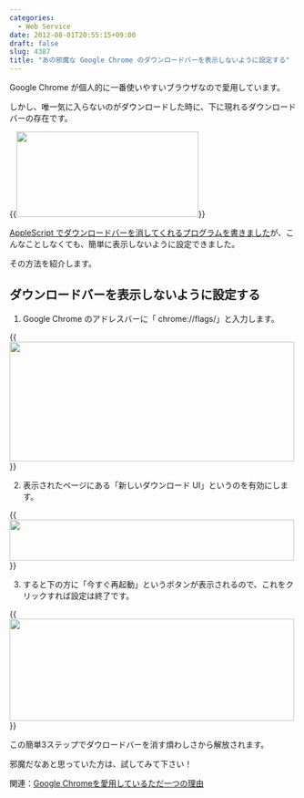 ```yaml
---
categories:
  - Web Service
date: 2012-08-01T20:55:15+09:00
draft: false
slug: 4387
title: "あの邪魔な Google Chrome のダウンロードバーを表示しないように設定する"
---
```


Google Chrome が個人的に一番使いやすいブラウザなので愛用しています。

しかし、唯一気に入らないのがダウンロードした時に、下に現れるダウンロードバーの存在です。

{{<img alt="" src="/images/2012/02/4387_1.png" width="320" height="150">}}

[AppleScript でダウンロードバーを消してくれるプログラムを書きました](http://rakuishi.com/archives/2530/)が、こんなことしなくても、簡単に表示しないように設定できました。

その方法を紹介します。

## ダウンロードバーを表示しないように設定する

1. Google Chrome のアドレスバーに「 chrome://flags/」と入力します。

{{<img alt="" src="/images/2012/08/4387_2.png" width="500" height="210">}}

2. 表示されたページにある「新しいダウンロード UI」というのを有効にします。

{{<img alt="" src="/images/2012/08/4387_3.png" width="500" height="72">}}

3. すると下の方に「今すぐ再起動」というボタンが表示されるので、これをクリックすれば設定は終了です。

{{<img alt="" src="/images/2012/08/4387_4.png" width="500" height="179">}}

この簡単3ステップでダウロードバーを消す煩わしさから解放されます。

邪魔だなあと思っていた方は、試してみて下さい！

関連：[Google Chromeを愛用しているただ一つの理由](http://rakuishi.com/archives/1769/)
